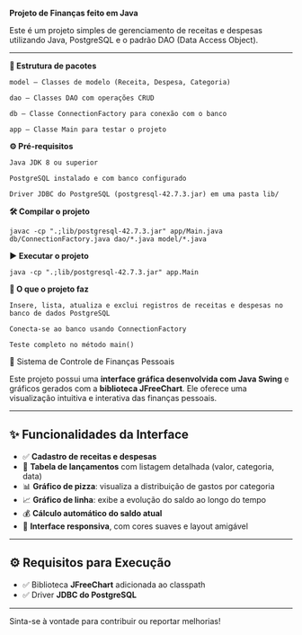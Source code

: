 **Projeto de Finanças feito em Java**

Este é um projeto simples de gerenciamento de receitas e despesas utilizando Java, PostgreSQL e o padrão DAO (Data Access Object).

------
**📁 Estrutura de pacotes**

    model — Classes de modelo (Receita, Despesa, Categoria)

    dao — Classes DAO com operações CRUD

    db — Classe ConnectionFactory para conexão com o banco

    app — Classe Main para testar o projeto

**⚙️ Pré-requisitos**

    Java JDK 8 ou superior

    PostgreSQL instalado e com banco configurado

    Driver JDBC do PostgreSQL (postgresql-42.7.3.jar) em uma pasta lib/

**🛠️ Compilar o projeto**

    javac -cp ".;lib/postgresql-42.7.3.jar" app/Main.java db/ConnectionFactory.java dao/*.java model/*.java

**▶️ Executar o projeto**

    java -cp ".;lib/postgresql-42.7.3.jar" app.Main


**🧪 O que o projeto faz**

    Insere, lista, atualiza e exclui registros de receitas e despesas no banco de dados PostgreSQL

    Conecta-se ao banco usando ConnectionFactory

    Teste completo no método main()
    
 💸 Sistema de Controle de Finanças Pessoais

Este projeto possui uma **interface gráfica desenvolvida com Java Swing** e gráficos gerados com a **biblioteca JFreeChart**. Ele oferece uma visualização intuitiva e interativa das finanças pessoais.

---

## ✨ Funcionalidades da Interface

- ✅ **Cadastro de receitas e despesas**
- 🧾 **Tabela de lançamentos** com listagem detalhada (valor, categoria, data)
- 📊 **Gráfico de pizza**: visualiza a distribuição de gastos por categoria
- 📈 **Gráfico de linha**: exibe a evolução do saldo ao longo do tempo
- 💰 **Cálculo automático do saldo atual**
- 🎨 **Interface responsiva**, com cores suaves e layout amigável

---

## ⚙️ Requisitos para Execução

- ✅ Biblioteca **JFreeChart** adicionada ao classpath  
- ✅ Driver **JDBC do PostgreSQL**

---

Sinta-se à vontade para contribuir ou reportar melhorias!

    

